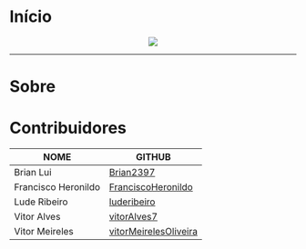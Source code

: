 # Início

<div style="text-align:center"><img src= "https://i.imgur.com/hLaDDoo.png"/></div>

---

# Sobre

# Contribuidores

| NOME | GITHUB |
|------|--------|
| Brian Lui | [Brian2397](https://github.com/Brian2397) |
| Francisco Heronildo | [FranciscoHeronildo](https://github.com/FranciscoHeronildo) |
| Lude Ribeiro | [luderibeiro](https://github.com/luderibeiro) |
| Vitor Alves | [vitorAlves7](https://github.com/vitorAlves7) |
| Vitor Meireles | [vitorMeirelesOliveira](https://github.com/vitorMeirelesOliveira) |
